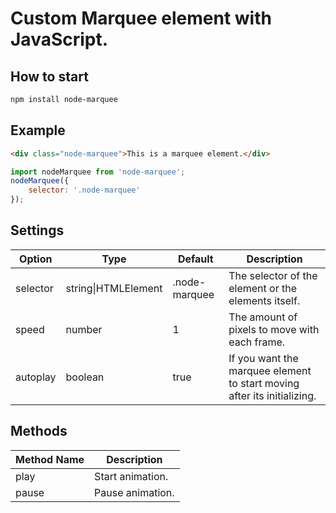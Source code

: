 # Custom Marquee element with JavaScript.



## How to start
```sh
npm install node-marquee
```



## Example
```html
<div class="node-marquee">This is a marquee element.</div>
```
```js
import nodeMarquee from 'node-marquee';
nodeMarquee({
    selector: '.node-marquee'
});
```



## Settings

Option | Type | Default | Description
------ | ---- | ------- | -----------
selector | string\|HTMLElement | .node-marquee | The selector of the element or the elements itself.
speed | number | 1 | The amount of pixels to move with each frame.
autoplay | boolean | true | If you want the marquee element to start moving after its initializing.



## Methods

Method Name | Description
----------- | -----------
play | Start animation.
pause | Pause animation.